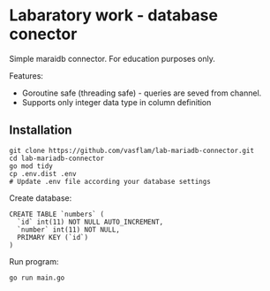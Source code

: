 # Labaratory work - database conector

Simple maraidb connector. For education purposes only.

Features:
* Goroutine safe (threading safe) - queries are seved from channel.
* Supports only integer data type in column definition

## Installation

```
git clone https://github.com/vasflam/lab-mariadb-connector.git
cd lab-mariadb-connector
go mod tidy
cp .env.dist .env
# Update .env file according your database settings
```

Create database:
```
CREATE TABLE `numbers` (
  `id` int(11) NOT NULL AUTO_INCREMENT,
  `number` int(11) NOT NULL,
  PRIMARY KEY (`id`)
)
```

Run program:
```
go run main.go
```
